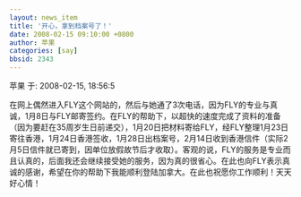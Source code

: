 ```yaml
---
layout: news_item
title: '开心，拿到档案号了！'
date: 2008-02-15 09:10:00 +0800
author: 苹果
categories: [say]
bbsid: 2343
---
```


苹果 于: 2008-02-15, 18:56:5

在网上偶然进入FLY这个网站的，然后与她通了3次电话，因为FLY的专业与真诚，1月8日与FLY邮寄签约。在FLY的帮助下，以超快的速度完成了资料的准备（因为要赶在35周岁生日前递交），1月20日把材料寄给FLY，经FLY整理1月23日寄往香港，1月24日香港签收，1月28日出档案号，2月14日收到香港信件（实际2月5日信件就已寄到，因单位放假故节后才收取）。客观的说，FLY的服务是专业而且认真的，后面我还会继续接受她的服务，因为真的很省心。在此也向FLY表示真诚的感谢，希望在你的帮助下我能顺利登陆加拿大。在此也祝愿你工作顺利！天天好心情！
